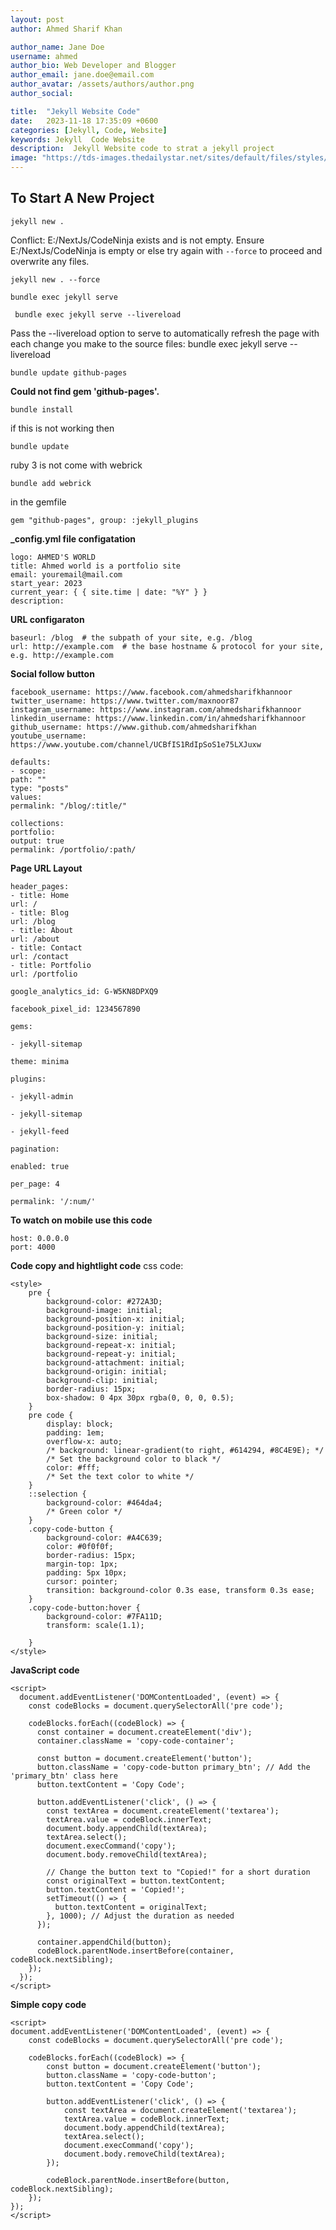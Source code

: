 ```yaml
---
layout: post
author: Ahmed Sharif Khan

author_name: Jane Doe
username: ahmed
author_bio: Web Developer and Blogger
author_email: jane.doe@email.com
author_avatar: /assets/authors/author.png
author_social:

title:  "Jekyll Website Code"
date:   2023-11-18 17:35:09 +0600
categories: [Jekyll, Code, Website]
keywords: Jekyll  Code Website
description:  Jekyll Website code to strat a jekyll project
image: "https://tds-images.thedailystar.net/sites/default/files/styles/big_202/public/images/2023/07/13/facebook_thumbnail_8.png"
---
```


## To Start A New Project

```
jekyll new .
```

Conflict: E:/NextJs/CodeNinja exists and is not empty. Ensure E:/NextJs/CodeNinja is empty or else try again with `--force` to proceed and overwrite any files.

```
jekyll new . --force
```

```
bundle exec jekyll serve
```

```
 bundle exec jekyll serve --livereload
```

Pass the --livereload option to serve to automatically refresh the page with each change you make to the source files: bundle exec jekyll serve --livereload

```
bundle update github-pages
```

 **Could not find gem 'github-pages'.**

```
bundle install
```

if this is not working then

```
bundle update
```

ruby 3 is not come with webrick

```
bundle add webrick
```

in the gemfile

```
gem "github-pages", group: :jekyll_plugins
```

**_config.yml file configatation**

```
logo: AHMED'S WORLD
title: Ahmed world is a portfolio site
email: youremail@mail.com
start_year: 2023
current_year: { { site.time | date: "%Y" } }
description:
```

**URL configaraton**

```
baseurl: /blog  # the subpath of your site, e.g. /blog
url: http://example.com  # the base hostname & protocol for your site, e.g. http://example.com
```
  
**Social follow button**

```
facebook_username: https://www.facebook.com/ahmedsharifkhannoor
twitter_username: https://www.twitter.com/maxnoor87
instagram_username: https://www.instagram.com/ahmedsharifkhannoor
linkedin_username: https://www.linkedin.com/in/ahmedsharifkhannoor
github_username: https://www.github.com/ahmedsharifkhan
youtube_username: https://www.youtube.com/channel/UCBfIS1RdIpSoS1e75LXJuxw
```
  
```
defaults:
- scope:
path: ""
type: "posts"
values:
permalink: "/blog/:title/"
```
  
```
collections:
portfolio:
output: true
permalink: /portfolio/:path/
```
**Page URL Layout**

```
header_pages:
- title: Home
url: /
- title: Blog
url: /blog
- title: About
url: /about
- title: Contact
url: /contact
- title: Portfolio
url: /portfolio
```
  
```
google_analytics_id: G-W5KN8DPXQ9

facebook_pixel_id: 1234567890
```
  
```
gems:

- jekyll-sitemap
```

```
theme: minima

plugins:

- jekyll-admin

- jekyll-sitemap

- jekyll-feed
```
  
```
pagination:

enabled: true

per_page: 4

permalink: '/:num/'
```

**To watch on mobile use this code**

 ```
host: 0.0.0.0
port: 4000
```

**Code copy and hightlight code**
css code:
<!-- code show -->
```
<style>
    pre {
        background-color: #272A3D;
        background-image: initial;
        background-position-x: initial;
        background-position-y: initial;
        background-size: initial;
        background-repeat-x: initial;
        background-repeat-y: initial;
        background-attachment: initial;
        background-origin: initial;
        background-clip: initial;
        border-radius: 15px;
        box-shadow: 0 4px 30px rgba(0, 0, 0, 0.5);
    }
    pre code {
        display: block;
        padding: 1em;
        overflow-x: auto;
        /* background: linear-gradient(to right, #614294, #8C4E9E); */
        /* Set the background color to black */
        color: #fff;
        /* Set the text color to white */
    }
    ::selection {
        background-color: #464da4;
        /* Green color */
    }
    .copy-code-button {
        background-color: #A4C639;
        color: #0f0f0f;
        border-radius: 15px;
        margin-top: 1px;
        padding: 5px 10px;
        cursor: pointer;
        transition: background-color 0.3s ease, transform 0.3s ease;
    }
    .copy-code-button:hover {
        background-color: #7FA11D;
        transform: scale(1.1);

    }
</style>
```

**JavaScript code**

```
<script>
  document.addEventListener('DOMContentLoaded', (event) => {
    const codeBlocks = document.querySelectorAll('pre code');

    codeBlocks.forEach((codeBlock) => {
      const container = document.createElement('div');
      container.className = 'copy-code-container';

      const button = document.createElement('button');
      button.className = 'copy-code-button primary_btn'; // Add the 'primary_btn' class here
      button.textContent = 'Copy Code';

      button.addEventListener('click', () => {
        const textArea = document.createElement('textarea');
        textArea.value = codeBlock.innerText;
        document.body.appendChild(textArea);
        textArea.select();
        document.execCommand('copy');
        document.body.removeChild(textArea);

        // Change the button text to "Copied!" for a short duration
        const originalText = button.textContent;
        button.textContent = 'Copied!';
        setTimeout(() => {
          button.textContent = originalText;
        }, 1000); // Adjust the duration as needed
      });

      container.appendChild(button);
      codeBlock.parentNode.insertBefore(container, codeBlock.nextSibling);
    });
  });
</script>
```

**Simple copy code**

```
<script>
document.addEventListener('DOMContentLoaded', (event) => {
    const codeBlocks = document.querySelectorAll('pre code');

    codeBlocks.forEach((codeBlock) => {
        const button = document.createElement('button');
        button.className = 'copy-code-button';
        button.textContent = 'Copy Code';

        button.addEventListener('click', () => {
            const textArea = document.createElement('textarea');
            textArea.value = codeBlock.innerText;
            document.body.appendChild(textArea);
            textArea.select();
            document.execCommand('copy');
            document.body.removeChild(textArea);
        });

        codeBlock.parentNode.insertBefore(button, codeBlock.nextSibling);
    });
});
</script>
```
